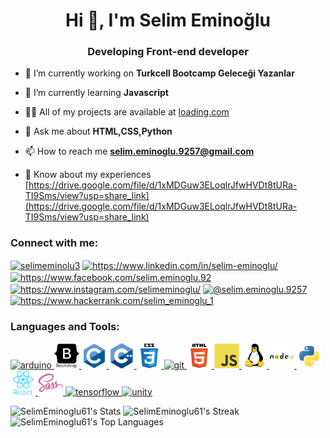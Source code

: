 <h1 align="center">Hi 👋, I'm Selim Eminoğlu</h1>
<h3 align="center">Developing Front-end developer</h3>

- 🔭 I’m currently working on **Turkcell Bootcamp Geleceği Yazanlar**

- 🌱 I’m currently learning **Javascript**

- 👨‍💻 All of my projects are available at [loading.com](loading.com)

- 💬 Ask me about **HTML,CSS,Python**

- 📫 How to reach me **selim.eminoglu.9257@gmail.com**

- 📄 Know about my experiences [https://drive.google.com/file/d/1xMDGuw3ELoqlrJfwHVDt8tURa-TI9Sms/view?usp=share_link](https://drive.google.com/file/d/1xMDGuw3ELoqlrJfwHVDt8tURa-TI9Sms/view?usp=share_link)

<h3 align="left">Connect with me:</h3>
<p align="left">
<a href="https://twitter.com/selimeminolu3" target="blank"><img align="center" src="https://raw.githubusercontent.com/rahuldkjain/github-profile-readme-generator/master/src/images/icons/Social/twitter.svg" alt="selimeminolu3" height="30" width="40" /></a>
<a href="https://linkedin.com/in/https://www.linkedin.com/in/selim-eminoglu/" target="blank"><img align="center" src="https://raw.githubusercontent.com/rahuldkjain/github-profile-readme-generator/master/src/images/icons/Social/linked-in-alt.svg" alt="https://www.linkedin.com/in/selim-eminoglu/" height="30" width="40" /></a>
<a href="https://fb.com/https://www.facebook.com/selim.eminoglu.92" target="blank"><img align="center" src="https://raw.githubusercontent.com/rahuldkjain/github-profile-readme-generator/master/src/images/icons/Social/facebook.svg" alt="https://www.facebook.com/selim.eminoglu.92" height="30" width="40" /></a>
<a href="https://instagram.com/https://www.instagram.com/selimeminoglu/" target="blank"><img align="center" src="https://raw.githubusercontent.com/rahuldkjain/github-profile-readme-generator/master/src/images/icons/Social/instagram.svg" alt="https://www.instagram.com/selimeminoglu/" height="30" width="40" /></a>
<a href="https://medium.com/@selim.eminoglu.9257" target="blank"><img align="center" src="https://raw.githubusercontent.com/rahuldkjain/github-profile-readme-generator/master/src/images/icons/Social/medium.svg" alt="@selim.eminoglu.9257" height="30" width="40" /></a>
<a href="https://www.hackerrank.com/https://www.hackerrank.com/selim_eminoglu_1" target="blank"><img align="center" src="https://raw.githubusercontent.com/rahuldkjain/github-profile-readme-generator/master/src/images/icons/Social/hackerrank.svg" alt="https://www.hackerrank.com/selim_eminoglu_1" height="30" width="40" /></a>
</p>

<h3 align="left">Languages and Tools:</h3>
<p align="left"> <a href="https://www.arduino.cc/" target="_blank" rel="noreferrer"> <img src="https://cdn.worldvectorlogo.com/logos/arduino-1.svg" alt="arduino" width="40" height="40"/> </a> <a href="https://getbootstrap.com" target="_blank" rel="noreferrer"> <img src="https://raw.githubusercontent.com/devicons/devicon/master/icons/bootstrap/bootstrap-plain-wordmark.svg" alt="bootstrap" width="40" height="40"/> </a> <a href="https://www.cprogramming.com/" target="_blank" rel="noreferrer"> <img src="https://raw.githubusercontent.com/devicons/devicon/master/icons/c/c-original.svg" alt="c" width="40" height="40"/> </a> <a href="https://www.w3schools.com/cpp/" target="_blank" rel="noreferrer"> <img src="https://raw.githubusercontent.com/devicons/devicon/master/icons/cplusplus/cplusplus-original.svg" alt="cplusplus" width="40" height="40"/> </a> <a href="https://www.w3schools.com/css/" target="_blank" rel="noreferrer"> <img src="https://raw.githubusercontent.com/devicons/devicon/master/icons/css3/css3-original-wordmark.svg" alt="css3" width="40" height="40"/> </a> <a href="https://git-scm.com/" target="_blank" rel="noreferrer"> <img src="https://www.vectorlogo.zone/logos/git-scm/git-scm-icon.svg" alt="git" width="40" height="40"/> </a> <a href="https://www.w3.org/html/" target="_blank" rel="noreferrer"> <img src="https://raw.githubusercontent.com/devicons/devicon/master/icons/html5/html5-original-wordmark.svg" alt="html5" width="40" height="40"/> </a> <a href="https://developer.mozilla.org/en-US/docs/Web/JavaScript" target="_blank" rel="noreferrer"> <img src="https://raw.githubusercontent.com/devicons/devicon/master/icons/javascript/javascript-original.svg" alt="javascript" width="40" height="40"/> </a> <a href="https://www.linux.org/" target="_blank" rel="noreferrer"> <img src="https://raw.githubusercontent.com/devicons/devicon/master/icons/linux/linux-original.svg" alt="linux" width="40" height="40"/> </a> <a href="https://nodejs.org" target="_blank" rel="noreferrer"> <img src="https://raw.githubusercontent.com/devicons/devicon/master/icons/nodejs/nodejs-original-wordmark.svg" alt="nodejs" width="40" height="40"/> </a> <a href="https://www.python.org" target="_blank" rel="noreferrer"> <img src="https://raw.githubusercontent.com/devicons/devicon/master/icons/python/python-original.svg" alt="python" width="40" height="40"/> </a> <a href="https://reactjs.org/" target="_blank" rel="noreferrer"> <img src="https://raw.githubusercontent.com/devicons/devicon/master/icons/react/react-original-wordmark.svg" alt="react" width="40" height="40"/> </a> <a href="https://sass-lang.com" target="_blank" rel="noreferrer"> <img src="https://raw.githubusercontent.com/devicons/devicon/master/icons/sass/sass-original.svg" alt="sass" width="40" height="40"/> </a> <a href="https://www.tensorflow.org" target="_blank" rel="noreferrer"> <img src="https://www.vectorlogo.zone/logos/tensorflow/tensorflow-icon.svg" alt="tensorflow" width="40" height="40"/> </a> <a href="https://unity.com/" target="_blank" rel="noreferrer"> <img src="https://www.vectorlogo.zone/logos/unity3d/unity3d-icon.svg" alt="unity" width="40" height="40"/> </a> </p>

![SelimEminoglu61's Stats](https://github-readme-stats.vercel.app/api?username=SelimEminoglu61&theme=vue-dark&show_icons=true&hide_border=true&count_private=true)
![SelimEminoglu61's Streak](https://github-readme-streak-stats.herokuapp.com/?user=SelimEminoglu61&theme=vue-dark&hide_border=true)
![SelimEminoglu61's Top Languages](https://github-readme-stats.vercel.app/api/top-langs/?username=SelimEminoglu61&theme=vue-dark&show_icons=true&hide_border=true&layout=compact)
